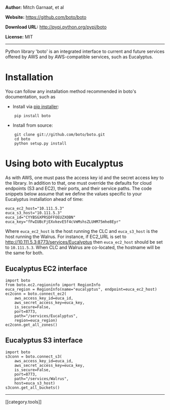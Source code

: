 **Author:** Mitch Garnaat, et al

**Website:** <a href="https://github.com/boto/boto">https://github.com/boto/boto</a>

**Download URL:** <a href="http://pypi.python.org/pypi/boto">http://pypi.python.org/pypi/boto</a>

**License:** MIT

***

Python library 'boto' is an integrated interface to current and future services offered by AWS and by AWS-compatible services, such as Eucalyptus.

# Installation

You can follow any installation method recommended in boto's documentation, such as

* Install via [pip installer](http://www.pip-installer.org/):
```
	pip install boto
```
* Install from source:
```
	git clone git://github.com/boto/boto.git
	cd boto
	python setup.py install
```

# Using boto with Eucalyptus

As with AWS, one must pass the access key id and the secret access key to the library. In addition to that, one must override the defaults for cloud endpoints (S3 and EC2), their ports, and their service paths. The code snippets below assume that we define the values specific to your Eucalyptus installation ahead of time:

```
euca_ec2_host="10.111.5.3"
euca_s3_host="10.111.5.3"
euca_id="CYYBSGXPRSDFFOEUZXOBN"
euca_key="fFwIUBcFjEXvkevE5f4cVmMshsZLUHM75mhe8Eyr"
```

Where `euca_ec2_host` is the host running the CLC and `euca_s3_host` is the host running the Walrus. For instance, if EC2_URL is set to http://10.111.5.3:8773/services/Eucalyptus then `euca_ec2_host` should be set to `10.111.5.3`. When CLC and Walrus are co-located, the hostname will be the same for both.

## Eucalyptus EC2 interface

```
import boto
from boto.ec2.regioninfo import RegionInfo
euca_region = RegionInfo(name="eucalyptus", endpoint=euca_ec2_host)
ec2conn = boto.connect_ec2(
	aws_access_key_id=euca_id,
	aws_secret_access_key=euca_key, 
	is_secure=False,
	port=8773, 
	path="/services/Eucalyptus", 
	region=euca_region)
ec2conn.get_all_zones()
```
## Eucalyptus S3 interface

```
import boto
s3conn = boto.connect_s3(
	aws_access_key_id=euca_id,
	aws_secret_access_key=euca_key,
	is_secure=False,
	port=8773,
	path="/services/Walrus",
	host=euca_s3_host)
s3conn.get_all_buckets()
```

*****

[[category.tools]]